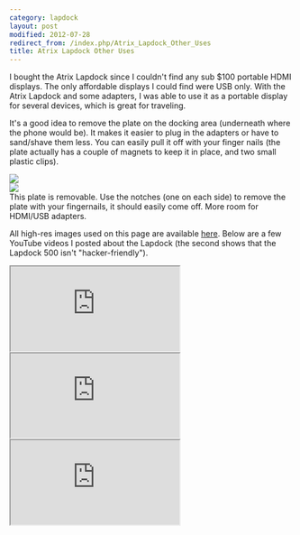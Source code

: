 ```yaml
---
category: lapdock
layout: post
modified: 2012-07-28
redirect_from: /index.php/Atrix_Lapdock_Other_Uses
title: Atrix Lapdock Other Uses
---
```


I bought the Atrix Lapdock since I couldn't find any sub $100 portable HDMI displays. The only affordable displays I
could find were USB only. With the Atrix Lapdock and some adapters, I was able to use it as a portable display for
several devices, which is great for traveling.

It's a good idea to remove the plate on the docking area (underneath where the phone would be). It makes it easier to
plug in the adapters or have to sand/shave them less. You can easily pull it off with your finger nails (the plate
actually has a couple of magnets to keep it in place, and two small plastic clips).

<div class="thumbnail">
    <div class="row">
        <div class="col-xs-12 col-sm-6">
            <a href="http://imgur.com/WpsmI" target="_blank">
                <img src="http://i.imgur.com/WpsmIl.jpg" class="img-responsive img-thumbnail">
            </a>
        </div>
        <div class="col-xs-12 col-sm-6">
            <a href="http://imgur.com/5HAGw" target="_blank">
                <img src="http://i.imgur.com/5HAGwl.jpg" class="img-responsive img-thumbnail">
            </a>
        </div>
    </div>
    <div class="caption">
        This plate is removable. Use the notches (one on each side) to remove the plate with your fingernails, it
        should easily come off. More room for HDMI/USB adapters.
    </div>
</div>



All high-res images used on this page are available [here](http://imgur.com/a/zEkwz). Below are a few YouTube videos I
posted about the Lapdock (the second shows that the Lapdock 500 isn't "hacker-friendly").

<div class="well well-sm">
    <div class="embed-responsive embed-responsive-16by9">
        <iframe class="embed-responsive-item" src="http://www.youtube.com/embed/VfdKq33WgHw"></iframe>
    </div>
</div>

<div class="well well-sm">
    <div class="embed-responsive embed-responsive-16by9">
        <iframe class="embed-responsive-item" src="http://www.youtube.com/embed/zCxTTrTZSSM"></iframe>
    </div>
</div>

<div class="well well-sm">
    <div class="embed-responsive embed-responsive-16by9">
        <iframe class="embed-responsive-item" src="http://www.youtube.com/embed/x_yhJ_QBfaU"></iframe>
    </div>
</div>
